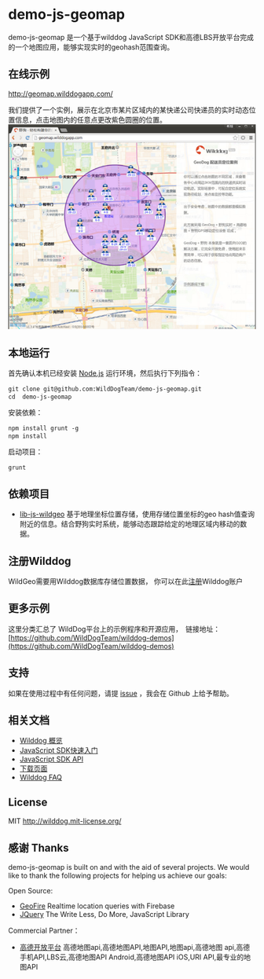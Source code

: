 # demo-js-geomap

demo-js-geomap 是一个基于wilddog JavaScript SDK和高德LBS开放平台完成的一个地图应用，能够实现实时的geohash范围查询。

## 在线示例
http://geomap.wilddogapp.com/

我们提供了一个实例，展示在北京市某片区域内的某快递公司快递员的实时动态位置信息，点击地图内的任意点更改紫色圆圈的位置。
[![ 在 GeoMap 演示截图](screenshot.jpg)](http://geomap.wilddogapp.com/)


## 本地运行

首先确认本机已经安装 [Node.js](http://nodejs.org/) 运行环境，然后执行下列指令：

```
git clone git@github.com:WildDogTeam/demo-js-geomap.git
cd  demo-js-geomap
```

安装依赖：

```
npm install grunt -g
npm install
```

启动项目：

```
grunt
```

## 依赖项目

* [lib-js-wildgeo](https://github.com/WildDogTeam/lib-js-wildgeo) 基于地理坐标位置存储，使用存储位置坐标的geo hash值查询附近的信息。结合野狗实时系统，能够动态跟踪给定的地理区域内移动的数据。


## 注册Wilddog
WildGeo需要用Wilddog数据库存储位置数据， 你可以在此[注册](https://www.wilddog.com/my-account/signup)Wilddog账户

## 更多示例

这里分类汇总了 WildDog平台上的示例程序和开源应用，　链接地址：[https://github.com/WildDogTeam/wilddog-demos](https://github.com/WildDogTeam/wilddog-demos)

## 支持
如果在使用过程中有任何问题，请提 [issue](https://github.com/WildDogTeam/demo-js-geomap/issues) ，我会在 Github 上给予帮助。

## 相关文档

* [Wilddog 概览](https://z.wilddog.com/overview/introduction)
* [JavaScript SDK快速入门](https://z.wilddog.com/web/quickstart)
* [JavaScript SDK API](https://z.wilddog.com/web/api)
* [下载页面](https://www.wilddog.com/download/)
* [Wilddog FAQ](https://z.wilddog.com/questions)

## License
MIT
http://wilddog.mit-license.org/

## 感谢 Thanks

demo-js-geomap is built on and with the aid of several  projects. We would like to thank the following projects for helping us achieve our goals:

Open Source:

* [GeoFire](https://github.com/firebase/geofire-js) Realtime location queries with Firebase
* [JQuery](http://jquery.com) The Write Less, Do More, JavaScript Library

Commercial Partner：

* [高德开放平台](http://lbs.amap.com)  高德地图api,高德地图API,地图API,地图api,高德地图 api,高德手机API,LBS云,高德地图API Android,高德地图API iOS,URI API,最专业的地图API
